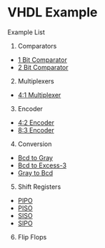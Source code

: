 # VHDL Example

Example List
1. Comparators
  * [1 Bit Comparator](https://github.com/Tanmaymundra/vhdl/blob/master/1bit_comp)
  * [2 Bit Comparator](https://github.com/Tanmaymundra/vhdl/blob/master/2bit_comp)

2. Multiplexers
  * [4:1 Multiplexer](https://github.com/Tanmaymundra/vhdl/blob/master/4:1%20MUX)

3. Encoder
  * [4:2 Encoder](https://github.com/Tanmaymundra/vhdl/blob/master/4:2%20Encoder)
  * [8:3 Encoder](https://github.com/Tanmaymundra/vhdl/blob/master/8:3%20Encoder)

4. Conversion
  * [Bcd to Gray](https://github.com/Tanmaymundra/vhdl/blob/master/BCD_Gray)
  * [Bcd to Excess-3](https://github.com/Tanmaymundra/vhdl/blob/master/BCD%20to%20EX3)
  * [Gray to Bcd](https://github.com/Tanmaymundra/vhdl/blob/master/Gray_BCD)

5. Shift Registers
  * [PIPO](https://github.com/Tanmaymundra/vhdl/blob/master/Shift%20Registers%20-PIPO.vhd)
  * [PISO](https://github.com/Tanmaymundra/vhdl/blob/master/Shift%20Registers%20-PISO.vhd)
  * [SISO](https://github.com/Tanmaymundra/vhdl/blob/master/Shift%20Registers%20-SISO.vhd)
  * [SIPO](https://github.com/Tanmaymundra/vhdl/blob/master/Shift%20Registers%20-SIPO.vhd)

6. Flip Flops
